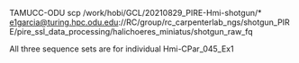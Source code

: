 TAMUCC-ODU
scp /work/hobi/GCL/20210829_PIRE-Hmi-shotgun/* e1garcia@turing.hpc.odu.edu://RC/group/rc_carpenterlab_ngs/shotgun_PIRE/pire_ssl_data_processing/halichoeres_miniatus/shotgun_raw_fq

All three sequence sets are for individual Hmi-CPar_045_Ex1
